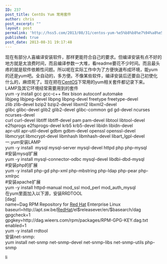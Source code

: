 ```yaml
---
ID: 237
post_title: CentOs Yum 常用套件
author: chris
post_excerpt: ""
layout: post
permalink: 'http://hss5.com/2013/08/31/centos-yum-%e5%b8%b8%e7%94%a8%e5%a5%97%e4%bb%b6/'
published: true
post_date: 2013-08-31 19:17:48
---
```

<p>现在有部分人喜编译安装软件，那样更能符合自己的要求。但编译安装有点不好的地方就是太浪费时间，而且编译参数一大堆，看readme要花不少时间。而且最头疼的就是软件依赖性问题。所以呢在实际工作中为了方便快速布成环境，能yum的还是yum吧。全自动的，多方便。不像某些软件，编译安装后还要自己初使化什么的，麻烦死了。现在把在<a href="http://www.linuxidc.com/topicnews.aspx?tid=14">CentOS</a>下常用的yum相关套件都记录下来。<br>LAMP及其它环境经常需要用到的套件<br>yum -y install gcc gcc-c++ flex bison autoconf automake <br>libjpeg libjpeg-devel libpng libpng-devel freetype freetype-devel <br>zlib zlib-devel bzip2 bzip2-devel libxml2 libxml2-devel <br>glibc glibc-devel glib2 glib2-devel glibc-common gd gd-devel ncurses ncurses-devel <br>curl curl-devel libtiff libtiff-devel pam pam-devel libtool libtool-devel <br>e2fsprogs e2fsprogs-devel krb5 krb5-devel libidn libidn-devel <br>apr-util apr-util-devel gdbm gdbm-devel openssl openssl-devel <br>libmcrypt libmcrypt-devel libmhash libmhash-devel libart_lgpl-devel<br>一.yum安装LAMP<br>yum -y install&nbsp; mysql mysql-server mysql-devel httpd php php-mysql<br>#安装mysql扩展<br>yum -y install mysql-connector-odbc mysql-devel libdbi-dbd-mysql<br>#安装php的扩展<br>yum -y install php-gd php-xml php-mbstring php-ldap php-pear php-xmlrpc<br>#安装apache扩展<br>yum -y install httpd-manual mod_ssl mod_perl mod_auth_mysql<br>在yum里面加入以下源，安装RRDTOOL<br>[dag]<br>name=Dag RPM Repository for <a href="http://www.linuxidc.com/topicnews.aspx?tid=10">Red Hat</a> Enterprise Linux<br>baseurl=http://apt.sw.be/<a href="http://www.linuxidc.com/topicnews.aspx?tid=10">RedHat</a>/el$releasever/en/$basearch/dag<br>gpgcheck=1<br>gpgkey=http://dag.wieers.com/rpm/packages/RPM-GPG-KEY.dag.txt<br>enabled=1<br>yum -y install rrdtool<br>安装net-snmp:<br>yum install net-snmp net-snmp-devel net-snmp-libs net-snmp-utils php-snmp  <p><a href="http://www.linuxidc.com"><img alt="linux" src="http://www.linuxidc.com/linuxfile/logo.gif" width="15" height="17"></a>